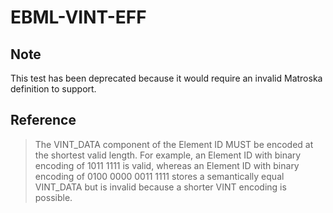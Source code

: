 # EBML-VINT-EFF

## Note
This test has been deprecated because it would require an invalid Matroska definition to support.

## Reference

> The VINT_DATA component of the Element ID MUST be encoded at the shortest valid length. For example, an Element ID with binary encoding of 1011 1111 is valid, whereas an Element ID with binary encoding of 0100 0000 0011 1111 stores a semantically equal VINT_DATA but is invalid because a shorter VINT encoding is possible.
